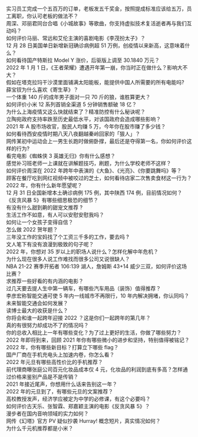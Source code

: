 实习员工完成一个五百万的订单，老板发五千奖金，按照提成标准应该给五万，员工离职，你认可老板的做法不？  
周深、邓丽君同台合唱《小城故事》等歌曲，你支持虚拟技术复活逝者再与我们互动吗？  
如何评价马丽、常远和艾伦主演的喜剧电影《李茂扮太子》？  
12 月 28 日美国单日新增新冠确诊病例超 51 万例，创疫情以来新高，这意味着什么？  
如何看待国产特斯拉 Model Y 涨价，后驱版上调至 30.1840 万元？  
2022 年 1 月 1 日，《王者荣耀》遭遇开年第一崩，你当时正在做什么？影响大不大？  
假如在塔克拉玛干沙漠里面铺满太阳能板，能提供中国人所需要的所有电能吗?  
薛宝钗为什么喜欢《寄生草》？  
一个体重 140 斤的成年男子面对一只 70 斤的狼，谁胜算更大？  
如何评价小米 12 系列首销全渠道 5 分钟销售额破 18 亿？  
为什么上海疫情又这么快就结束了？精准防控有什么秘诀呢？  
立陶宛政府支持率跌至历史最低水平，对该国政府会造成哪些影响？  
2021 年 A 股市场收官，股民人均赚 5 万，今年你在股市赚了多少钱？  
如何看待西安疫情时期八天八夜翻越秦岭回家的「狠人」？  
网传某初中运动会上一男生长跑时做俯卧撑，最后还是夺得第一名，你如何评价这样的行为?  
看完电影《蜘蛛侠 3 英雄无归》你有什么感想？  
感觉补习班老师一上课就在讲解题技巧，刷题，为什么学校老师不这样？  
如何评价周深在 2022 年跨年中表演的《大鱼》、《光亮》、《你要跳舞吗》等？  
顾客在餐厅吃到网红视频中被咬过的芝士，如何看待店家二次售卖食材这一行为？  
2022 年，你有什么新年愿望呢？  
12 月 31 日全国新增本土确诊病例 175 例，其中陕西  174 例，目前情况如何？  
《反贪风暴 5》有哪些细思极恐的细节？  
有没有什么甜到齁的甜宠文推荐   ?  
生活工作不如意，有人可以安慰安慰我吗？  
如何让一个女孩子变得自信？  
怎么做 2022 贺年题？  
三年没工作的宝妈找了个工资三千多的工作，要去吗 ?  
文人笔下有没有浪漫到极致的句子呢？  
2022 年，你想对 35 岁以上的职场人说什么？怎样化解中年危机？  
为什么现在很多人说工作难找而很多公司又说很缺人？  
NBA 21-22 赛季开拓者 106:139 湖人，詹姆斯 43+14 威少三双，如何评价这场比赛？  
求推荐一些好看的有内涵的电影？  
过几天要去提人生中第一辆车，有哪些汽车用品（装饰）值得推荐？  
李彦宏称智能交通可使 5 年内一线城市不再限行，10 年内解决拥堵，你认同吗？未来智能交通会如何发展？  
读博士最大的收获是什么？  
你将会和谁一起跨年迎接 2022 ？这是你们一起跨年的第几年？  
真的有很努力却成功不了的情况吗？  
你的总收入相比上一年有哪些变化？为了过上更好的生活，你做了哪些努力？  
2022 年即将到来，回顾 2021 年你有哪些微小的进步和坚持，特别值得被铭记？  
2022 年，你有哪些新目标？打算立下哪些 flag？  
国产厂商在手机充电头上加速内卷，你怎么看？  
2022 年元旦有哪些高性价比的手机推荐？  
前代理商曝张庭公司百元化妆品成本仅 4 元，化妆品的利润到底有多高？怎样通过价格来鉴别产品是不是传销？  
2021 年接近尾声，你想用什么话来告别这一年？  
2022 年的元旦到了，有哪些元旦的文案推荐？  
高校教授发声，经济学应被定为中学的必修课，有这个必要吗？  
如何评价古天乐、张智霖、郑嘉颖主演的电影《反贪风暴 5》？  
漫步者在国内音响领域的实力如何？  
网传《幻塔》官方 PV 疑似抄袭 Hurray! 概念短片，真实情况如何？  
为什么千元机推荐都是小米？  
